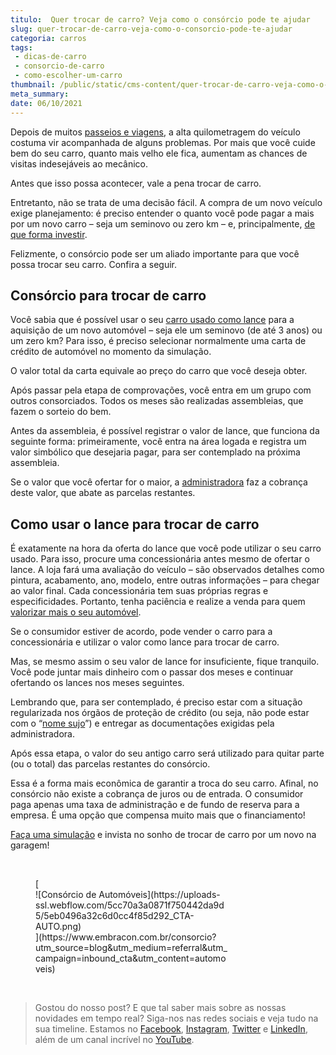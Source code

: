 ```yaml
---
titulo:  Quer trocar de carro? Veja como o consórcio pode te ajudar
slug: quer-trocar-de-carro-veja-como-o-consorcio-pode-te-ajudar
categoria: carros
tags:
 - dicas-de-carro
 - consorcio-de-carro
 - como-escolher-um-carro
thumbnail: /public/static/cms-content/quer-trocar-de-carro-veja-como-o-consorcio-pode-te-ajudar.png
meta_summary: 
date: 06/10/2021
---
```

Depois de muitos [passeios e viagens](https://www.embracon.com.br/blog/saiba-o-que-considerar-para-escolher-o-carro-ideal), a alta quilometragem do veículo costuma vir acompanhada de alguns problemas. Por mais que você cuide bem do seu carro, quanto mais velho ele fica, aumentam as chances de visitas indesejáveis ao mecânico.

Antes que isso possa acontecer, vale a pena trocar de carro.

Entretanto, não se trata de uma decisão fácil. A compra de um novo veículo exige planejamento: é preciso entender o quanto você pode pagar a mais por um novo carro – seja um seminovo ou zero km – e, principalmente, [de que forma investir](https://www.embracon.com.br/blog/entenda-como-comecar-a-investir-mesmo-com-pouco-dinheiro).

Felizmente, o consórcio pode ser um aliado importante para que você possa trocar seu carro. Confira a seguir.

Consórcio para trocar de carro
------------------------------

Você sabia que é possível usar o seu [carro usado como lance](#) para a aquisição de um novo automóvel – seja ele um seminovo (de até 3 anos) ou um zero km? Para isso, é preciso selecionar normalmente uma carta de crédito de automóvel no momento da simulação.

O valor total da carta equivale ao preço do carro que você deseja obter.

Após passar pela etapa de comprovações, você entra em um grupo com outros consorciados. Todos os meses são realizadas assembleias, que fazem o sorteio do bem.

Antes da assembleia, é possível registrar o valor de lance, que funciona da seguinte forma: primeiramente, você entra na área logada e registra um valor simbólico que desejaria pagar, para ser contemplado na próxima assembleia.

Se o valor que você ofertar for o maior, a [administradora](https://www.embracon.com.br/blog/afinal-o-que-uma-administradora-de-consorcio-faz) faz a cobrança deste valor, que abate as parcelas restantes.

Como usar o lance para trocar de carro
--------------------------------------

É exatamente na hora da oferta do lance que você pode utilizar o seu carro usado. Para isso, procure uma concessionária antes mesmo de ofertar o lance. A loja fará uma avaliação do veículo – são observados detalhes como pintura, acabamento, ano, modelo, entre outras informações – para chegar ao valor final. Cada concessionária tem suas próprias regras e especificidades. Portanto, tenha paciência e realize a venda para quem [valorizar mais o seu automóvel](https://www.embracon.com.br/blog/como-vender-seu-carro).

Se o consumidor estiver de acordo, pode vender o carro para a concessionária e utilizar o valor como lance para trocar de carro.

Mas, se mesmo assim o seu valor de lance for insuficiente, fique tranquilo. Você pode juntar mais dinheiro com o passar dos meses e continuar ofertando os lances nos meses seguintes.

Lembrando que, para ser contemplado, é preciso estar com a situação regularizada nos órgãos de proteção de crédito (ou seja, não pode estar com o “[nome sujo](https://www.embracon.com.br/blog/afinal-posso-fazer-um-consorcio-mesmo-com-o-nome-sujo)”) e entregar as documentações exigidas pela administradora.

Após essa etapa, o valor do seu antigo carro será utilizado para quitar parte (ou o total) das parcelas restantes do consórcio.

Essa é a forma mais econômica de garantir a troca do seu carro. Afinal, no consórcio não existe a cobrança de juros ou de entrada. O consumidor paga apenas uma taxa de administração e de fundo de reserva para a empresa. É uma opção que compensa muito mais que o financiamento!

[Faça uma simulação](http://www.embracon.com.br/consorcio) e invista no sonho de trocar de carro por um novo na garagem!

‍

<figure class="w-richtext-figure-type-image w-richtext-align-center" style="max-width:310px">[<div>![Consórcio de Automóveis](https://uploads-ssl.webflow.com/5cc70a3a0871f750442da9d5/5eb0496a32c6d0cc4f85d292_CTA-AUTO.png)</div>](https://www.embracon.com.br/consorcio?utm_source=blog&utm_medium=referral&utm_campaign=inbound_cta&utm_content=automoveis)</figure>‍

> Gostou do nosso post? E que tal saber mais sobre as nossas novidades em tempo real? Siga-nos nas redes sociais e veja tudo na sua timeline. Estamos no [Facebook](https://www.facebook.com/embracon/), [Instagram](https://www.instagram.com/embraconoficial/), [Twitter](https://twitter.com/embracon) e [LinkedIn](https://www.linkedin.com/company/1018875/), além de um canal incrível no [YouTube](https://www.youtube.com/channel/UCL-Y0mv9zc73Iek48NLUBzQ).

‍
